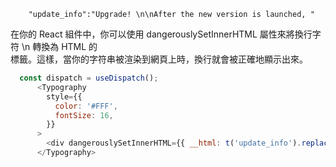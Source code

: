


```
    "update_info":"Upgrade! \n\nAfter the new version is launched, "
```

在你的 React 組件中，你可以使用 dangerouslySetInnerHTML 屬性來將換行字符 \n 轉換為 HTML 的 <br> 標籤。這樣，當你的字符串被渲染到網頁上時，換行就會被正確地顯示出來。

```js
  const dispatch = useDispatch();
      <Typography
        style={{
          color: '#FFF',
          fontSize: 16,
        }}
      >
        <div dangerouslySetInnerHTML={{ __html: t('update_info').replace(/\n/g, '<br>') }} />
      </Typography>
```
